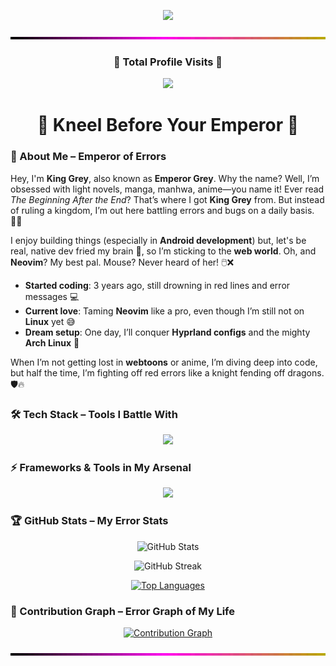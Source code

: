 <p align="center">
  <img src="https://capsule-render.vercel.app/api?type=waving&color=ff4b4b&height=180&section=header&text=Red%20Lines%20Everywhere...%20Send%20Help!&fontSize=45&animation=fadeIn&fontColor=ffffff&fontAlignY=40&desc=Errors%20Are%20My%20Life...&descAlignY=70&descAlign=70"/>
</p>

<p align="center">
 <img src="https://raw.githubusercontent.com/IndusAryan/IndusAryan/main/line3.gif" alt="Divider" width="1050" height="4" />
</p>

<h3 align="center">👀 Total Profile Visits 👀</h3>
<p align="center">
	<img src="https://count.getloli.com/get/@Emperor-Grey?theme=booru-vp"> <br/>
</p>

<h1 align="center">🙏 Kneel Before Your Emperor 🙏</h1>

### 👑 About Me – Emperor of Errors
Hey, I'm **King Grey**, also known as **Emperor Grey**. Why the name? Well, I’m obsessed with light novels, manga, manhwa, anime—you name it! Ever read *The Beginning After the End*? That’s where I got **King Grey** from. But instead of ruling a kingdom, I’m out here battling errors and bugs on a daily basis. 🧑‍💻

I enjoy building things (especially in **Android development**) but, let's be real, native dev fried my brain 🧠, so I’m sticking to the **web world**. Oh, and **Neovim**? My best pal. Mouse? Never heard of her! 🖱️❌

- **Started coding**: 3 years ago, still drowning in red lines and error messages 💻
- **Current love**: Taming **Neovim** like a pro, even though I’m still not on **Linux** yet 😅
- **Dream setup**: One day, I’ll conquer **Hyprland configs** and the mighty **Arch Linux** 🐧

When I’m not getting lost in **webtoons** or anime, I’m diving deep into code, but half the time, I’m fighting off red errors like a knight fending off dragons. 🛡️🔥

### 🛠️ Tech Stack – Tools I Battle With
<p align="center">
  <a href="https://go-skill-icons.vercel.app">
    <img src="https://go-skill-icons.vercel.app/api/icons?i=javascript,typescript,python,kotlin,java&theme=dark" />
  </a>
</p>

### ⚡ Frameworks & Tools in My Arsenal
<p align="center">
  <a href="https://go-skill-icons.vercel.app">
    <img src="https://go-skill-icons.vercel.app/api/icons?i=spring,flask,nodejs,react,reactnative,express,mongodb,mysql,git,github,androidstudio,neovim,figma&theme=dark" />
  </a>
</p>

### 🏆 GitHub Stats – My Error Stats
<p align="center">
  <img src="https://github-readme-stats.vercel.app/api?username=Emperor-Grey&show_icons=true&theme=highcontrast&hide_border=true" alt="GitHub Stats" />
</p>

<p align="center">
  <img src="https://github-readme-streak-stats.herokuapp.com?user=Emperor-Grey&theme=radical&hide_border=true" alt="GitHub Streak" />
</p>

<p align="center">
  <a href="https://github.com/Emperor-Grey">
    <img src="https://denvercoder1-github-readme-stats.vercel.app/api/top-langs/?username=Emperor-Grey&langs_count=8&layout=compact&theme=material-palenight&hide_border=true" height="192px" alt="Top Languages"/>
  </a>
</p>

### 🌟 Contribution Graph – Error Graph of My Life
<p align="center">
  <a href="https://github.com/Emperor-Grey">
    <img src="https://github-readme-activity-graph.vercel.app/graph?username=Emperor-Grey&theme=dracula&bg_color=1F222E&hide_border=true" alt="Contribution Graph" />
  </a>
</p>

<p align="center">
 <img src="https://raw.githubusercontent.com/IndusAryan/IndusAryan/main/line3.gif" alt="Divider" width="1050" height="4" />
</p>
